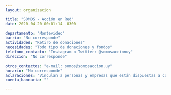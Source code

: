 ```yaml
---
layout: organizacion

title: "SOMOS - Acción en Red"
date: 2020-04-20 00:01:14 -0300

departamento: "Montevideo"
barrio: "No corresponde"
actividades: "Retiro de donaciones"
necesidades: "Todo tipo de donaciones y fondos"
telefono_contacto: "Instagram o Twitter: @somosaccionuy"
direccion: "No corresponde"

otros_contactos: "e-mail: somos@somosaccion.uy"
horario: "No corresponde"
aclaraciones: "Vinculan a personas y empresas que están dispuestas a contribuir con quienes llevan adelante iniciativas solidarias. Contactar por e-mail o redes sociales."
cuenta_bancaria: ""

---
```

